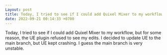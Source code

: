 ```yaml
---
Layout: post
title: Today, I tried to see if I could add Quixel Mixer to my workflow, but for some reason, the UE plugin...
date: 2022-09-21 00:14:33 +0700
---
```

Today, I tried to see if I could add Quixel Mixer to my workflow, but for some reason, the UE plugin refused to see my edits. I decided to update UE to the main branch, but UE kept crashing. I guess the main branch is very unstable.